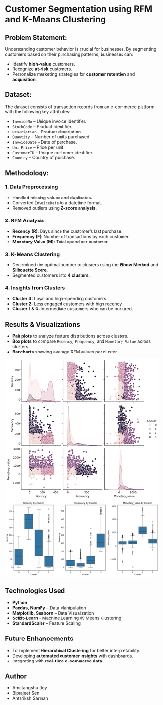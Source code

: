 # Customer Segmentation using RFM and K-Means Clustering

##  Problem Statement:
Understanding customer behavior is crucial for businesses. By segmenting customers based on their purchasing patterns, businesses can:
- Identify **high-value** customers.
- Recognize **at-risk** customers.
- Personalize marketing strategies for **customer retention** and **acquisition**.

## Dataset:
The dataset consists of transaction records from an e-commerce platform with the following key attributes:
- `InvoiceNo` – Unique invoice identifier.
- `StockCode` – Product identifier.
- `Description` – Product description.
- `Quantity` – Number of units purchased.
- `InvoiceDate` – Date of purchase.
- `UnitPrice` – Price per unit.
- `CustomerID` – Unique customer identifier.
- `Country` – Country of purchase.

## Methodology:
### 1. Data Preprocessing
- Handled missing values and duplicates.
- Converted `InvoiceDate` to a datetime format.
- Removed outliers using **Z-score analysis**.

### 2. RFM Analysis
- **Recency (R)**: Days since the customer’s last purchase.
- **Frequency (F)**: Number of transactions by each customer.
- **Monetary Value (M)**: Total spend per customer.

### 3. K-Means Clustering
- Determined the optimal number of clusters using the **Elbow Method** and **Silhouette Score**.
- Segmented customers into **4 clusters**.

### 4. Insights from Clusters
- **Cluster 3:** Loyal and high-spending customers.
- **Cluster 2:** Less engaged customers with high recency.
- **Cluster 1 & 0:** Intermediate customers who can be nurtured.

## Results & Visualizations
- **Pair plots** to analyze feature distributions across clusters.
- **Box plots** to compare `Recency`, `Frequency`, and `Monetary Value` across clusters.
- **Bar charts** showing average RFM values per cluster.

![Pairplot - relationships between features and their cluster distribution.](pairplot.png)
![Boxplot](boxplot.png)

## Technologies Used
- **Python**
- **Pandas, NumPy** – Data Manipulation
- **Matplotlib, Seaborn** – Data Visualization
- **Scikit-Learn** – Machine Learning (K-Means Clustering)
- **StandardScaler** – Feature Scaling

## Future Enhancements
- To implement **Hierarchical Clustering** for better interpretability.
- Developing **automated customer insights** with dashboards.
- Integrating with **real-time e-commerce data**.

## Author
- Amritangshu Dey
- Biprajeet Sen
- Antariksh Sarmah
